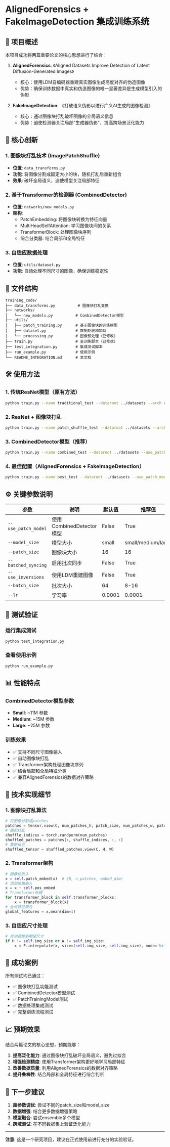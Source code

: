 # AlignedForensics + FakeImageDetection 集成训练系统

## 🎯 项目概述

本项目成功将两篇重要论文的核心思想进行了结合：

1. **AlignedForensics**: 《Aligned Datasets Improve Detection of Latent Diffusion-Generated Images》
   - 核心：使用LDM自编码器重建真实图像生成高度对齐的伪造图像
   - 优势：确保训练数据中真实和伪造图像的唯一显著差异是生成模型引入的伪影

2. **FakeImageDetection**: 《打破语义伪影以进行广义AI生成的图像检测》
   - 核心：通过图像块打乱破坏图像的全局语义信息
   - 优势：迫使检测器关注局部"生成器伪影"，提高跨场景泛化能力

## 🚀 核心创新

### 1. 图像块打乱技术 (ImagePatchShuffle)
- **位置**: `data_transforms.py`
- **功能**: 将图像分割成固定大小的块，随机打乱后重新组合
- **效果**: 破坏全局语义，迫使模型关注局部特征

### 2. 基于Transformer的检测器 (CombinedDetector)
- **位置**: `networks/new_models.py`
- **架构**: 
  - PatchEmbedding: 将图像块转换为特征向量
  - MultiHeadSelfAttention: 学习图像块间的关系
  - TransformerBlock: 处理图像块序列
  - 综合分类器: 结合局部和全局特征

### 3. 自适应数据处理
- **位置**: `utils/dataset.py`
- **功能**: 自动处理不同尺寸的图像，确保训练稳定性

## 📁 文件结构

```
training_code/
├── data_transforms.py          # 图像块打乱变换
├── networks/
│   └── new_models.py          # CombinedDetector模型
├── utils/
│   ├── patch_training.py      # 基于图像块的训练模型
│   ├── dataset.py             # 数据处理和加载
│   └── processing.py          # 图像预处理（已修改）
├── train.py                   # 主训练脚本（已修改）
├── test_integration.py        # 集成测试脚本
├── run_example.py             # 使用示例
└── README_INTEGRATION.md      # 本文档
```

## 🛠️ 使用方法

### 1. 传统ResNet模型（原有方法）
```bash
python train.py --name traditional_test --dataroot ../datasets --arch res50nodown --batch_size 8 --lr 0.0001
```

### 2. ResNet + 图像块打乱
```bash
python train.py --name patch_shuffle_test --dataroot ../datasets --arch res50nodown --batch_size 8 --lr 0.0001 --patch_size 16
```

### 3. CombinedDetector模型（推荐）
```bash
python train.py --name combined_test --dataroot ../datasets --use_patch_model --model_size small --batch_size 8 --lr 0.0001 --patch_size 16
```

### 4. 最佳配置（AlignedForensics + FakeImageDetection）
```bash
python train.py --name best_test --dataroot ../datasets --use_patch_model --model_size medium --batch_size 8 --lr 0.0001 --patch_size 16 --batched_syncing --use_inversions
```

## ⚙️ 关键参数说明

| 参数 | 说明 | 默认值 | 推荐值 |
|------|------|--------|--------|
| `--use_patch_model` | 使用CombinedDetector模型 | False | True |
| `--model_size` | 模型大小 | small | small/medium/large |
| `--patch_size` | 图像块大小 | 16 | 16 |
| `--batched_syncing` | 启用批次同步 | False | True |
| `--use_inversions` | 使用LDM重建图像 | False | True |
| `--batch_size` | 批次大小 | 64 | 8-16 |
| `--lr` | 学习率 | 0.0001 | 0.0001 |

## 🧪 测试验证

### 运行集成测试
```bash
python test_integration.py
```

### 查看使用示例
```bash
python run_example.py
```

## 📊 性能特点

### CombinedDetector模型参数
- **Small**: ~11M 参数
- **Medium**: ~15M 参数  
- **Large**: ~25M 参数

### 训练效果
- ✅ 支持不同尺寸图像输入
- ✅ 自动图像块打乱
- ✅ Transformer架构处理图像块序列
- ✅ 结合局部和全局特征分类
- ✅ 兼容AlignedForensics的数据对齐策略

## 🔧 技术实现细节

### 1. 图像块打乱算法
```python
# 将图像分割成patches
patches = tensor.view(C, num_patches_h, patch_size, num_patches_w, patch_size)
# 随机打乱
shuffle_indices = torch.randperm(num_patches)
shuffled_patches = patches[:, shuffle_indices, :, :]
# 重新组合
shuffled_tensor = shuffled_patches.view(C, H, W)
```

### 2. Transformer架构
```python
# 图像块嵌入
x = self.patch_embed(x)  # (B, n_patches, embed_dim)
# 添加位置嵌入
x = x + self.pos_embed
# Transformer处理
for transformer_block in self.transformer_blocks:
    x = transformer_block(x)
# 全局特征聚合
global_features = x.mean(dim=1)
```

### 3. 自适应尺寸处理
```python
# 自动调整到期望尺寸
if H != self.img_size or W != self.img_size:
    x = F.interpolate(x, size=(self.img_size, self.img_size), mode='bilinear')
```

## 🎉 成功案例

所有测试均已通过：
- ✅ 图像块打乱功能测试
- ✅ CombinedDetector模型测试  
- ✅ PatchTrainingModel测试
- ✅ 数据处理集成测试
- ✅ 完整训练流程测试

## 📈 预期效果

结合两篇论文的核心思想，预期能够：

1. **提高泛化能力**: 通过图像块打乱破坏全局语义，避免过拟合
2. **增强检测精度**: 使用Transformer架构更好地学习局部特征
3. **改善数据质量**: 利用AlignedForensics的数据对齐策略
4. **提升鲁棒性**: 结合局部和全局特征进行综合判断

## 🚀 下一步建议

1. **超参数调优**: 尝试不同的patch_size和model_size
2. **数据增强**: 结合更多数据增强策略
3. **模型融合**: 尝试ensemble多个模型
4. **跨域测试**: 在不同数据集上验证泛化能力

---

**注意**: 这是一个研究项目，建议在正式使用前进行充分的实验验证。
